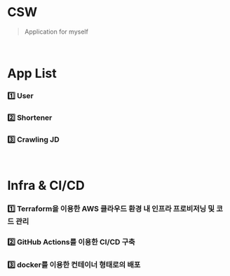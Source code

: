 # CSW
> Application for myself

<br>

# App List
### 1️⃣ User
### 2️⃣ Shortener
### 3️⃣ Crawling JD

<br>

# Infra & CI/CD
### 1️⃣ Terraform을 이용한 AWS 클라우드 환경 내 인프라 프로비저닝 및 코드 관리
### 2️⃣ GitHub Actions를 이용한 CI/CD 구축
### 3️⃣ docker를 이용한 컨테이너 형태로의 배포 
